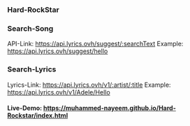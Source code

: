 ### Hard-RockStar
### Search-Song
API-Link: https://api.lyrics.ovh/suggest/:searchText
Example: https://api.lyrics.ovh/suggest/hello
### Search-Lyrics
Lyrics-Link: https://api.lyrics.ovh/v1/:artist/:title
Example: https://api.lyrics.ovh/v1/Adele/Hello
#### Live-Demo: https://muhammed-nayeem.github.io/Hard-Rockstar/index.html
